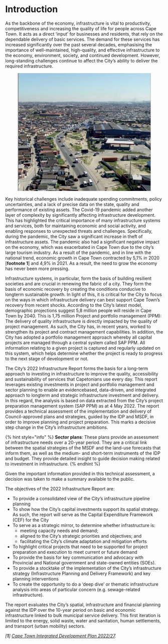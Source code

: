 # Introduction

As the backbone of the economy, infrastructure is vital to productivity, competitiveness and increasing the quality of life for people across Cape Town. It acts as a direct ‘input’ for businesses and residents, that rely on the dependable delivery of basic services. The demand for these services has increased significantly over the past several decades, emphasising the importance of well-maintained, high-quality, and effective infrastructure to the economy, environment, society, and continued development. However, long-standing challenges continue to affect the City’s ability to deliver the required infrastructure.

<figure><img src="../.gitbook/assets/image (28).png" alt=""><figcaption></figcaption></figure>

Key historical challenges include inadequate spending commitments, policy uncertainties, and a lack of precise data on the state, quality and performance of existing assets. The Covid-19 pandemic added another layer of complexity by significantly affecting infrastructure development. This has highlighted the critical importance of many infrastructure systems and services, both for maintaining economic and social activity, and enabling responses to unexpected threats and challenges. Specifically, during the pandemic, the City saw a significant increase in theft of infrastructure assets. The pandemic also had a significant negative impact on the economy, which was exacerbated in Cape Town due to the city’s large tourism industry. As a result of the pandemic, and in line with the national trend, economic growth in Cape Town contracted by 5,1% in 2020 \[**footnote 1**] and 4,9% in 2021. As a result, the need to grow the economy has never been more pressing.

Infrastructure systems, in particular, form the basis of building resilient societies and are crucial in renewing the fabric of a city. They form the basis of economic recovery by creating the conditions conducive to longterm sustainable growth. In light of this, it is critical for the City to focus on the ways in which infrastructure delivery can best support Cape Town’s recovery from recent shocks. According to the City’s latest model, demographic projections suggest 5,8 million people will reside in Cape Town by 2040. This is 1,75 million Project and portfolio management (PPM): The delivery of quality infrastructure is directly impacted by the quality of project management. As such, the City has, in recent years, worked to strengthen its project and contract management capabilities. In addition, the City has adopted a portfolio management approach whereby all capital projects are managed through a central system called SAP PPM. All information relating to a given project is captured and regularly updated on this system, which helps determine whether the project is ready to progress to the next stage of development or not.

The City’s 2022 Infrastructure Report forms the basis for a long-term approach to investing in infrastructure to improve the quality, accessibility and sustainability of services that Capetonians use every day. This report leverages existing investments in project and portfolio management and sector planning to enable an evidencebased, data-driven, and integrated approach to longterm and strategic infrastructure investment and delivery. In this regard, the analysis is based on data extracted from the City’s project preparation management system (SAP PPM) as at 4 May 2022. The report provides a technical assessment of the implementation and delivery of Council-approved plans and strategies, guided by the IDP and MSDF, in order to improve planning and project preparation. This marks a decisive step change in the City’s infrastructure ambitions.

{% hint style="info" %}
**Sector plans**: These plans provide an assessment of infrastructure needs over a 20-year period. They are a critical link between the spatial strategies of the MSDF and the land-use forecasts that inform them, as well as the medium- and short-term instruments of the IDP and budget. They provide detailed insight to guide decision making related to investment in infrastructure.
{% endhint %}

Given the important information provided in this technical assessment, a decision was taken to make a summary available to the public.

The objectives of the 2022 Infrastructure Report are:

* To provide a consolidated view of the City’s infrastructure pipeline planning
* To show how the City’s capital investments support its spatial strategy. As such, the report will serve as the Capital Expenditure Framework (CEF) for the City
* To serve as a strategic mirror, to determine whether infrastructure is:
  * meeting capacity needs and demand;
  * aligned to the City’s strategic priorities and objectives; and
  * facilitating the City’s climate adaptation and mitigation efforts
* To highlight critical projects that need to be supported for project preparation and execution to meet current or future demand
* To provide the basis for key communication and advocacy with Provincial and National government and state-owned entities (SOEs).
* To provide a stocktake of the implementation of the City’s infrastructure strategy (Infrastructure Planning and Delivery Framework) and key planning interventions
* To create the opportunity to do a ‘deep dive’ or thematic infrastructure analysis into areas of particular concern (e.g. sewage-related infrastructure).

The report evaluates the City’s spatial, infrastructure and financial planning against the IDP over the 10-year period on basic and economic infrastructure linked to bulk municipal service delivery. This first iteration is limited to the energy, solid waste, water and sanitation, human settlements, and transport (urban mobility) sectors.

_\[**1**]_ [_Cape Town Integrated Development Plan 2022/27_](https://resource.capetown.gov.za/documentcentre/Documents/City%20strategies,%20plans%20and%20frameworks/IDP\_2022-2027.pdf)_._
